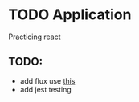 # TODO Application

Practicing react

## TODO:

- add flux use [this](https://github.com/facebook/flux/blob/master/docs/Flux-Utils.md)
- add jest testing
